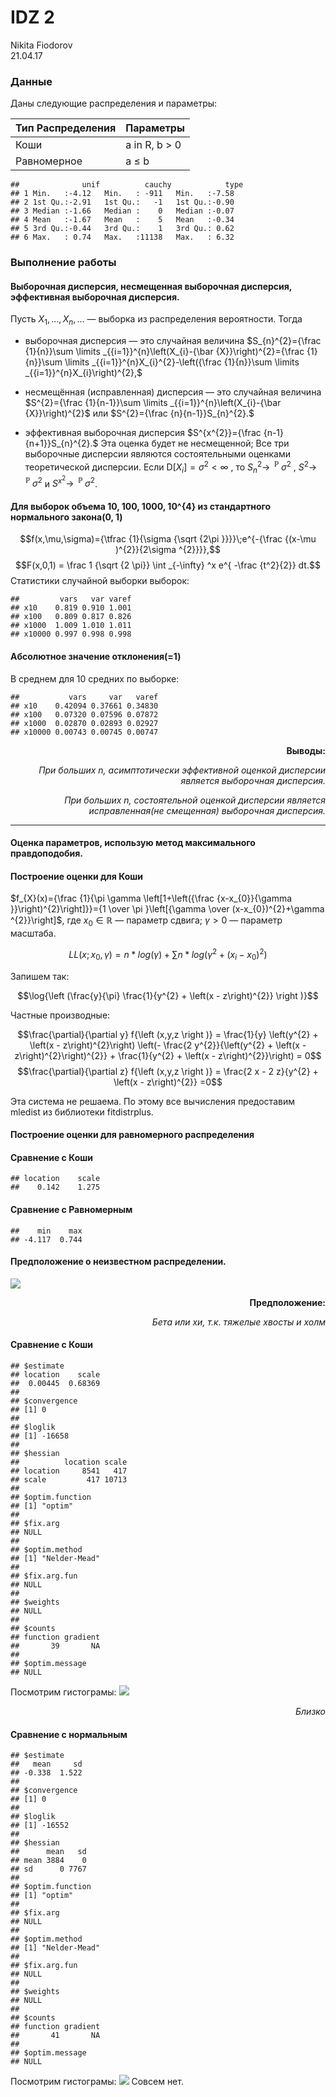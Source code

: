 # IDZ 2
Nikita Fiodorov  
21.04.17  



<a name="Idz_2"></a>
### Данные

Даны следующие распределения и параметры:

Тип Распределения			      | Параметры
----------------------------|--------------
Коши						            | a in R, b > 0 
Равномерное				        	| a ≤ b


```
##              unif          cauchy            type
## 1 Min.   :-4.12   Min.   : -911   Min.   :-7.58  
## 2 1st Qu.:-2.91   1st Qu.:   -1   1st Qu.:-0.90  
## 3 Median :-1.66   Median :    0   Median :-0.07  
## 4 Mean   :-1.67   Mean   :    5   Mean   :-0.34  
## 5 3rd Qu.:-0.44   3rd Qu.:    1   3rd Qu.: 0.62  
## 6 Max.   : 0.74   Max.   :11138   Max.   : 6.32
```

### Выполнение работы

#### Выборочная дисперсия, несмещенная выборочная дисперсия, эффективная выборочная дисперсия.

Пусть $X_{1},\ldots ,X_{n},\ldots$  — выборка из распределения вероятности. Тогда

- выборочная дисперсия — это случайная величина $S_{n}^{2}={\frac  {1}{n}}\sum \limits _{{i=1}}^{n}\left(X_{i}-{\bar  {X}}\right)^{2}={\frac  {1}{n}}\sum \limits _{{i=1}}^{n}X_{i}^{2}-\left({\frac  {1}{n}}\sum \limits _{{i=1}}^{n}X_{i}\right)^{2},$

- несмещённая (исправленная) дисперсия — это случайная величина $S^{2}={\frac  {1}{n-1}}\sum \limits _{{i=1}}^{n}\left(X_{i}-{\bar  {X}}\right)^{2}$ или $S^{2}={\frac  {n}{n-1}}S_{n}^{2}.$

- эффективная выборочная дисперсия $S^{x^{2}}={\frac  {n-1}{n+1}}S_{n}^{2}.$ Эта оценка будет не несмещенной;
Все три выборочные дисперсии являются состоятельными оценками теоретической дисперсии. Если ${\mathrm  {D}}[X_{i}]=\sigma ^{2}<\infty$ , то $S_{n}^{2}\to ^{{\!\!\!\!\!\!{\mathbb  {P}}}}\;\sigma ^{2}$
, $S^{2}\to ^{{\!\!\!\!\!\!{\mathbb  {P}}}}\;\sigma ^{2}$ и $S^{x^{2}}\to ^{{\!\!\!\!\!\!{\mathbb  {P}}}}\;\sigma ^{2}$.



####	Для выборок объема 10, 100, 1000, 10^{4} из стандартного нормального закона(0, 1)

$$f(x,\mu,\sigma)={\tfrac {1}{\sigma {\sqrt {2\pi }}}}\;e^{-{\frac {(x-\mu )^{2}}{2\sigma ^{2}}}},$$
$$F(x,0,1) = \frac 1 {\sqrt {2 \pi}} \int _{-\infty} ^x e^{ -\frac {t^2}{2}} dt.$$
Статистики случайной выборки выборок:


```
##         vars   var varef
## x10    0.819 0.910 1.001
## x100   0.809 0.817 0.826
## x1000  1.009 1.010 1.011
## x10000 0.997 0.998 0.998
```

#### Абсолютное значение отклонения(=1)



В среднем для 10 средних по выборке:


```
##           vars     var   varef
## x10    0.42094 0.37661 0.34830
## x100   0.07320 0.07596 0.07872
## x1000  0.02870 0.02893 0.02927
## x10000 0.00743 0.00745 0.00747
```

<p align="right"><b>Выводы:</b></p>
<p align="right"><i>При больших n, асимптотически эффективной оценкой дисперсии 
является выборочная дисперсия. </i></p></p>
<p align="right"><i>При больших n, состоятельной оценкой дисперсии 
является исправленная(не смещенная) выборочная дисперсия.</i></p></p>

----

#### Оценка параметров, использую метод максимального правдоподобия.



#### Построение оценки для Коши

$f_{X}(x)={\frac  {1}{\pi \gamma \left[1+\left({\frac  {x-x_{0}}{\gamma }}\right)^{2}\right]}}={1 \over \pi }\left[{\gamma  \over (x-x_{0})^{2}+\gamma ^{2}}\right]$, где ${\displaystyle x_{0}\in \mathbb {R} }$ — параметр сдвига; ${\displaystyle \gamma >0}$ — параметр масштаба.

$$LL(x;x_{0},\gamma)=n*log(\gamma)+\sum n*log(\gamma^2 + (x_{i}−x_{0})^ 2 )$$

Запишем так:

$$\log{\left (\frac{y}{\pi} \frac{1}{y^{2} + \left(x - z\right)^{2}} \right )}$$

Частные производные:

$$\frac{\partial}{\partial y} f{\left (x,y,z \right )} = \frac{1}{y} \left(y^{2} + \left(x - z\right)^{2}\right) \left(- \frac{2 y^{2}}{\left(y^{2} + \left(x - z\right)^{2}\right)^{2}} + \frac{1}{y^{2} + \left(x - z\right)^{2}}\right) = 0$$
$$\frac{\partial}{\partial z} f{\left (x,y,z \right )} = \frac{2 x - 2 z}{y^{2} + \left(x - z\right)^{2}} =0$$

Эта система не решаема. По этому все вычисления предоставим mledist из библиотеки fitdistrplus. 

#### Построение оценки для равномерного распределения


#### Сравнение с Коши


```
## location    scale 
##    0.142    1.275
```

#### Сравнение с Равномерным


```
##    min    max 
## -4.117  0.744
```


#### Предположение о неизвестном распределении.

![](README_figs/README-unnamed-chunk-8-1.png)<!-- -->

<p align="right"><b>Предположение:</b></p>
<p align="right"><i>Бета или хи, т.к. тяжелые хвосты и холм</i></p></p>

#### Сравнение с Коши


```
## $estimate
## location    scale 
##  0.00445  0.68369 
## 
## $convergence
## [1] 0
## 
## $loglik
## [1] -16658
## 
## $hessian
##          location scale
## location     8541   417
## scale         417 10713
## 
## $optim.function
## [1] "optim"
## 
## $fix.arg
## NULL
## 
## $optim.method
## [1] "Nelder-Mead"
## 
## $fix.arg.fun
## NULL
## 
## $weights
## NULL
## 
## $counts
## function gradient 
##       39       NA 
## 
## $optim.message
## NULL
```
Посмотрим гистограмы:
![](README_figs/README-unnamed-chunk-10-1.png)<!-- -->
<p align="right"><i>Близко</i></p></p>


#### Сравнение с нормальным


```
## $estimate
##   mean     sd 
## -0.338  1.522 
## 
## $convergence
## [1] 0
## 
## $loglik
## [1] -16552
## 
## $hessian
##      mean   sd
## mean 3884    0
## sd      0 7767
## 
## $optim.function
## [1] "optim"
## 
## $fix.arg
## NULL
## 
## $optim.method
## [1] "Nelder-Mead"
## 
## $fix.arg.fun
## NULL
## 
## $weights
## NULL
## 
## $counts
## function gradient 
##       41       NA 
## 
## $optim.message
## NULL
```

Посмотрим гистограмы:
![](README_figs/README-unnamed-chunk-12-1.png)<!-- -->
Совсем нет.
